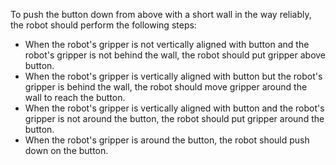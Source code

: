 To push the button down from above with a short wall in the way reliably, the robot should perform the following steps:
- When the robot's gripper is not vertically aligned with button and the robot's gripper is not behind the wall, the robot should put gripper above button.
- When the robot's gripper is vertically aligned with button but the robot's gripper is behind the wall, the robot should move gripper around the wall to reach the button.
- When the robot's gripper is vertically aligned with button and the robot's gripper is not around the button, the robot should put gripper around the button.
- When the robot's gripper is around the button, the robot should push down on the button.